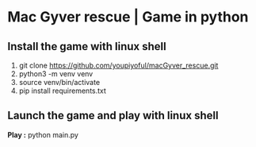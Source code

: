 # Mac Gyver rescue | Game in python

## Install the game with linux shell

1. git clone https://github.com/youpiyoful/macGyver_rescue.git
2. python3 -m venv venv
3. source venv/bin/activate
4. pip install requirements.txt

## Launch the game and play with linux shell

__Play :__ python main.py